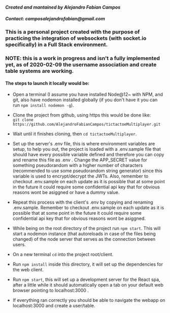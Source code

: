 #### _Created and mantained by Alejandro Fabian Campos_
#### _Contact: camposalejandrofabian@gmail.com_ 

### This is a personal project created with the purpose of practicing the integration of websockets (with socket.io specifically) in a Full Stack environment.

### **NOTE: this is a work in progress and isn't a fully implemented yet, as of 2020-02-09 the username association and create table systems are working.**

#### The steps to launch it locally would be: 

* Open a terminal (I assume you have installed Node@12~ with NPM, and git, also have nodemon installed globally (if you don't have it  you can run `npm install nodemon -g`).

* Clone the project from github, using https this would be done like:  
`git clone https://github.com/AlejandroFabianCampos/tictactoeMultiplayer.git`

* Wait until it finishes cloning, then `cd tictactoeMultiplayer`.

* Set up the server's .env file, this is where environment variables are setup, to help you out, the project is loaded with a .env.sample file that should have every possible variable defined and therefore you can copy and rename this file as .env . Change the APP_SECRET value for something pseudorandom with a higher number of characters (recommended to use some pseudorandom string generator) since this variable is used to encrypt/decrypt the JWTs. Also, remember to checkout .env.sample on each update as it is possible that at some point in the future it could require some confidential api key that for obvious reasons wont be asiggned or have a dummy value.

* Repeat this process with the client's .env by copying and renaming .env.sample. Remember to checkout .env.sample on each update as it is possible that at some point in the future it could require some confidential api key that for obvious reasons wont be asiggned.

* While being on the root directory of the project run `npm start`. This will start a nodemon instance (that autoreloads in case of the files being changed) of the node server that serves as the connection between users.

* On a new terminal `cd` into the project root/client.

* Run `npm install` inside this directory, it will set up the dependencies for the web client.

* Run `npm start`, this will set up a development server for the React spa, after a little while it should automatically open a tab on your default web browser pointing to localhost:3000 .

* If everything ran correctly you should be able to navigate the webapp on localhost:3000 and create a user/table.
